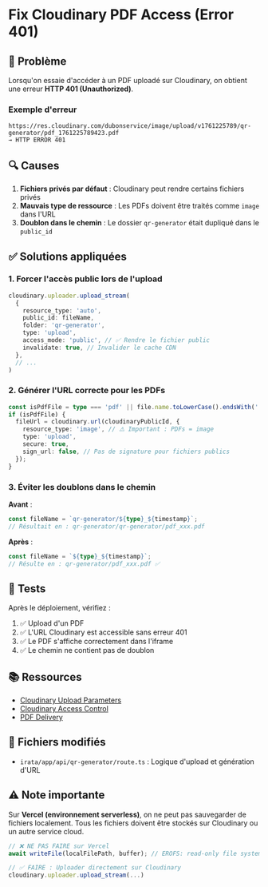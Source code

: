 # Fix Cloudinary PDF Access (Error 401)

## 🐛 Problème

Lorsqu'on essaie d'accéder à un PDF uploadé sur Cloudinary, on obtient une erreur **HTTP 401 (Unauthorized)**.

### Exemple d'erreur
```
https://res.cloudinary.com/dubonservice/image/upload/v1761225789/qr-generator/pdf_1761225789423.pdf
→ HTTP ERROR 401
```

## 🔍 Causes

1. **Fichiers privés par défaut** : Cloudinary peut rendre certains fichiers privés
2. **Mauvais type de ressource** : Les PDFs doivent être traités comme `image` dans l'URL
3. **Doublon dans le chemin** : Le dossier `qr-generator` était dupliqué dans le `public_id`

## ✅ Solutions appliquées

### 1. Forcer l'accès public lors de l'upload

```typescript
cloudinary.uploader.upload_stream(
  {
    resource_type: 'auto',
    public_id: fileName,
    folder: 'qr-generator',
    type: 'upload',
    access_mode: 'public', // ✅ Rendre le fichier public
    invalidate: true, // Invalider le cache CDN
  },
  // ...
)
```

### 2. Générer l'URL correcte pour les PDFs

```typescript
const isPdfFile = type === 'pdf' || file.name.toLowerCase().endsWith('.pdf');
if (isPdfFile) {
  fileUrl = cloudinary.url(cloudinaryPublicId, {
    resource_type: 'image', // ⚠️ Important : PDFs = image
    type: 'upload',
    secure: true,
    sign_url: false, // Pas de signature pour fichiers publics
  });
}
```

### 3. Éviter les doublons dans le chemin

**Avant** :
```typescript
const fileName = `qr-generator/${type}_${timestamp}`;
// Résultait en : qr-generator/qr-generator/pdf_xxx.pdf
```

**Après** :
```typescript
const fileName = `${type}_${timestamp}`;
// Résulte en : qr-generator/pdf_xxx.pdf ✅
```

## 🧪 Tests

Après le déploiement, vérifiez :

1. ✅ Upload d'un PDF
2. ✅ L'URL Cloudinary est accessible sans erreur 401
3. ✅ Le PDF s'affiche correctement dans l'iframe
4. ✅ Le chemin ne contient pas de doublon

## 📚 Ressources

- [Cloudinary Upload Parameters](https://cloudinary.com/documentation/image_upload_api_reference#upload_optional_parameters)
- [Cloudinary Access Control](https://cloudinary.com/documentation/control_access_to_media_assets)
- [PDF Delivery](https://cloudinary.com/documentation/image_transformations#delivering_pdf_files)

## 🔗 Fichiers modifiés

- `irata/app/api/qr-generator/route.ts` : Logique d'upload et génération d'URL

## ⚠️ Note importante

Sur **Vercel (environnement serverless)**, on ne peut pas sauvegarder de fichiers localement.
Tous les fichiers doivent être stockés sur Cloudinary ou un autre service cloud.

```typescript
// ❌ NE PAS FAIRE sur Vercel
await writeFile(localFilePath, buffer); // EROFS: read-only file system

// ✅ FAIRE : Uploader directement sur Cloudinary
cloudinary.uploader.upload_stream(...)
```



